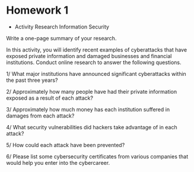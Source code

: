 # Homework 1

* Activity Research Information Security

Write a one-page summary of your research.

In this activity, you will identify recent examples of cyberattacks that have exposed private information and damaged businesses and financial institutions.
Conduct online research to answer the following questions.

1/ What major institutions have announced significant cyberattacks within the past three years?

2/ Approximately how many people have had their private information exposed as a result of each attack?

3/ Approximately how much money has each institution suffered in damages from each attack?

4/ What security vulnerabilities did hackers take advantage of in each attack?

5/ How could each attack have been prevented?

6/ Please list some cybersecurity certificates from various companies that would help you enter into the cybercareer.